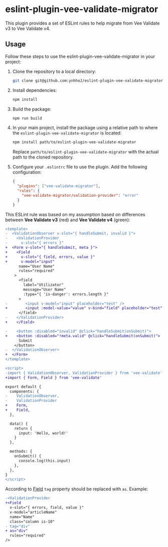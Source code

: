 # eslint-plugin-vee-validate-migrator

This plugin provides a set of ESLint rules to help migrate from Vee Validate v3 to Vee Validate v4.

## Usage

Follow these steps to use the eslint-plugin-vee-validate-migrator in your project:

1. Clone the repository to a local directory:
    ```sh
    git clone git@github.com:ynhhoJ/eslint-plugin-vee-validate-migrator.git
    ```

2. Install dependencies:
    ```sh
    npm install
    ```

3. Build the package:
    ```sh
    npm run build
    ```

4. In your main project, install the package using a relative path to where the `eslint-plugin-vee-validate-migrator` is located:
    ```sh
    npm install path/to/eslint-plugin-vee-validate-migrator
    ```
   Replace `path/to/eslint-plugin-vee-validate-migrator` with the actual path to the cloned repository.

5. Configure your `.eslintrc` file to use the plugin. Add the following configuration:
    ```json
    {
      "plugins": ["vee-validate-migrator"],
      "rules": {
        "vee-validate-migrator/validation-provider": "error"
      }
    }
    ```

This ESLint rule was based on my assumption based on differences between **Vee Validate v3** (red) and **Vee Validate v4** (green):

  ```diff
  <template>
  -  <ValidationObserver v-slot="{ handleSubmit, invalid }">
  -    <ValidationProvider
  -      v-slot="{ errors }"
  +  <Form v-slot="{ handleSubmit, meta }">
  +    <Field
  +      v-slot="{ field, errors, value }"
  +      v-model="input"
        name="User Name"
        rules="required"
      >
        <field
          label="Utilizator"
          message="User Name"
          :type="{ 'is-danger': errors.length }"
        >
  -        <input v-model="input" placeholder="test" />
  +        <input :model-value="value" v-bind="field" placeholder="test" />
        </field>
  -    </ValidationProvider>
  +    </Field>
  
  -    <button :disabled="invalid" @click="handleSubmit(onSubmit)">
  +    <button :disabled="!meta.valid" @click="handleSubmit(onSubmit)">
        Submit
      </button>
  -  </ValidationObserver>
  +  </Form>
  </template>
  
  <script>
  -import { ValidationObserver, ValidationProvider } from 'vee-validate'
  +import { Form, Field } from 'vee-validate'
  
  export default {
    components: {
  -    ValidationObserver,
  -    ValidationProvider
  +    Form,
  +    Field,
    },
  
    data() {
      return {
        input: 'Hello, world!'
      }
    },
  
    methods: {
      onSubmit() {
        console.log(this.input)
      },
    },
  }
  </script>
  ```

According to [Field](https://vee-validate.logaretm.com/v4/api/field) `tag` property should be replaced with `as`.
Example:
```diff
-<ValidationProvider
+<Field
  v-slot="{ errors, field, value }"
  v-model="articleName"
  name="Name"
  class="column is-10"
- tag="div"
+ as="div"
  rules="required"
/>
```
